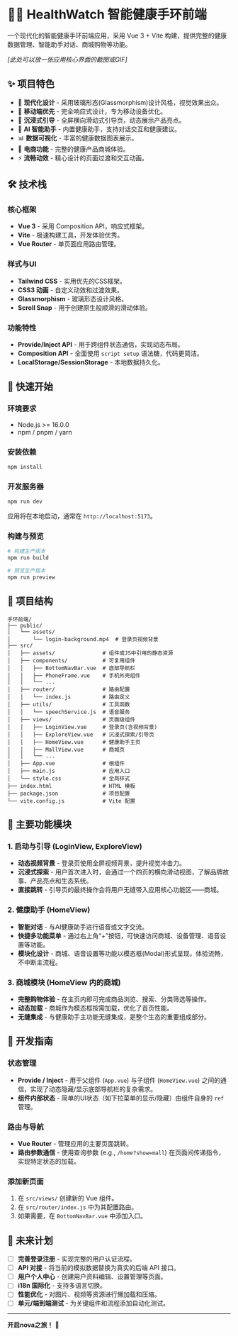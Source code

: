 # 🏃‍♀️ HealthWatch 智能健康手环前端

一个现代化的智能健康手环前端应用，采用 Vue 3 + Vite 构建，提供完整的健康数据管理、智能助手对话、商城购物等功能。

*[此处可以放一张应用核心界面的截图或GIF]*

## ✨ 项目特色

- 🎨 **现代化设计** - 采用玻璃形态(Glassmorphism)设计风格，视觉效果出众。
- 📱 **移动端优先** - 完全响应式设计，专为移动设备优化。
- 🚀 **沉浸式引导** - 全屏横向滑动式引导页，动态展示产品亮点。
- 🤖 **AI 智能助手** - 内置健康助手，支持对话交互和健康建议。
- 📊 **数据可视化** - 丰富的健康数据图表展示。
- 🛒 **电商功能** - 完整的健康产品商城体验。
- ⚡ **流畅动效** - 精心设计的页面过渡和交互动画。

## 🛠️ 技术栈

### 核心框架
- **Vue 3** - 采用 Composition API，响应式框架。
- **Vite** - 极速构建工具，开发体验优秀。
- **Vue Router** - 单页面应用路由管理。

### 样式与UI
- **Tailwind CSS** - 实用优先的CSS框架。
- **CSS3 动画** - 自定义动效和过渡效果。
- **Glassmorphism** - 玻璃形态设计风格。
- **Scroll Snap** - 用于创建原生般顺滑的滑动体验。

### 功能特性
- **Provide/Inject API** - 用于跨组件状态通信，实现动态布局。
- **Composition API** - 全面使用 `script setup` 语法糖，代码更简洁。
- **LocalStorage/SessionStorage** - 本地数据持久化。

## 🚀 快速开始

### 环境要求
- Node.js >= 16.0.0
- npm / pnpm / yarn

### 安装依赖
```bash
npm install
```

### 开发服务器
```bash
npm run dev
```
应用将在本地启动，通常在 `http://localhost:5173`。

### 构建与预览
```bash
# 构建生产版本
npm run build

# 预览生产版本
npm run preview
```

## 📁 项目结构

```
手环前端/
├── public/
│   └── assets/
│       └── login-background.mp4  # 登录页视频背景
├── src/
│   ├── assets/               # 组件或JS中引用的静态资源
│   ├── components/           # 可复用组件
│   │   ├── BottomNavBar.vue  # 底部导航栏
│   │   ├── PhoneFrame.vue    # 手机外壳组件
│   │   └── ...
│   ├── router/               # 路由配置
│   │   └── index.js          # 路由定义
│   ├── utils/                # 工具函数
│   │   └── speechService.js  # 语音服务
│   ├── views/                # 页面级组件
│   │   ├── LoginView.vue     # 登录页(含视频背景)
│   │   ├── ExploreView.vue   # 沉浸式探索/引导页
│   │   ├── HomeView.vue      # 健康助手主页
│   │   ├── MallView.vue      # 商城页
│   │   └── ...
│   ├── App.vue               # 根组件
│   ├── main.js               # 应用入口
│   └── style.css             # 全局样式
├── index.html                # HTML 模板
├── package.json              # 项目配置
└── vite.config.js            # Vite 配置
```

## 🎯 主要功能模块

### 1. 启动与引导 (LoginView, ExploreView)
- **动态视频背景** - 登录页使用全屏视频背景，提升视觉冲击力。
- **沉浸式探索** - 用户首次进入时，会通过一个四页的横向滑动视图，了解品牌故事、产品亮点和生态系统。
- **直接跳转** - 引导页的最终操作会将用户无缝带入应用核心功能区——商城。

### 2. 健康助手 (HomeView)
- **智能对话** - 与AI健康助手进行语音或文字交流。
- **快捷多功能菜单** - 通过右上角“+”按钮，可快速访问商城、设备管理、语音设置等功能。
- **模块化设计** - 商城、语音设置等功能以模态框(Modal)形式呈现，体验流畅，不中断主流程。

### 3. 商城模块 (HomeView 内的商城)
- **完整购物体验** - 在主页内即可完成商品浏览、搜索、分类筛选等操作。
- **动态加载** - 商城作为模态框按需加载，优化了首页性能。
- **无缝集成** - 与健康助手主功能无缝集成，是整个生态的重要组成部分。

## 🔧 开发指南

### 状态管理
- **Provide / Inject** - 用于父组件 (`App.vue`) 与子组件 (`HomeView.vue`) 之间的通信，实现了动态隐藏/显示底部导航栏的复杂需求。
- **组件内部状态** - 简单的UI状态（如下拉菜单的显示/隐藏）由组件自身的 `ref` 管理。

### 路由与导航
- **Vue Router** - 管理应用的主要页面跳转。
- **路由参数通信** - 使用查询参数 (e.g., `/home?show=mall`) 在页面间传递指令，实现特定状态的加载。

### 添加新页面
1. 在 `src/views/` 创建新的 Vue 组件。
2. 在 `src/router/index.js` 中为其配置路由。
3. 如果需要，在 `BottomNavBar.vue` 中添加入口。

## 🔮 未来计划

- [ ] **完善登录注册** - 实现完整的用户认证流程。
- [ ] **API 对接** - 将当前的模拟数据替换为真实的后端 API 接口。
- [ ] **用户个人中心** - 创建用户资料编辑、设置管理等页面。
- [ ] **i18n 国际化** - 支持多语言切换。
- [ ] **性能优化** - 对图片、视频等资源进行懒加载和压缩。
- [ ] **单元/端到端测试** - 为关键组件和流程添加自动化测试。

---

**开启nova之旅！** 🚀 